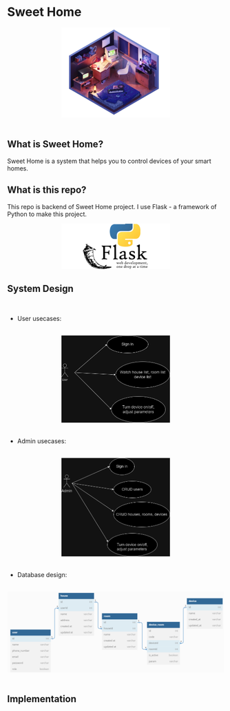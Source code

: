 # Sweet Home

<div align="center">
<img src="./images/bedroom.png" style="width:50%">
<br/>
<br/>
</div>

## What is Sweet Home?

Sweet Home is a system that helps you to control devices of your smart homes.

## What is this repo?

This repo is backend of Sweet Home project. I use Flask - a framework of Python to make this project.

<div align="center">
<img src="./images/flask.webp" style="width:50%">
</div>

## System Design

<br/>

- User usecases:
<br/>
<div align="center">
<img src="./images/user_usecase.png" style="width:50%">
</div>
<br/>

- Admin usecases:
<br/>
<div align="center">
<img src="./images/admin_usecase.png" style="width:50%">
</div>
<br/>

- Database design:
<br/>
<div align="center">
<img src="./images/database_design.png">
</div>
<br/>

## Implementation
